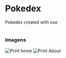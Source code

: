 # Pokedex
Pokedex created with vue
#
### Imagens
![Print home](https://raw.githubusercontent.com/Davi-Costa-Barroso/vue-pokedex/main/src/assets/printHome.png)
![Print About](https://raw.githubusercontent.com/Davi-Costa-Barroso/vue-pokedex/main/src/assets/printAbout.jpg)
